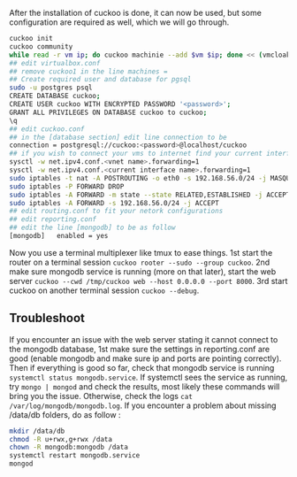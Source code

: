 After the installation of cuckoo is done, it can now be used, but some configuration are required as well, which we will go through.
```bash
cuckoo init
cuckoo community
while read -r vm ip; do cuckoo machinie --add $vm $ip; done << (vmcloak list vms)
## edit virtualbox.conf
## remove cuckoo1 in the line machines =
## Create required user and database for pgsql
sudo -u postgres psql
CREATE DATABASE cuckoo;
CREATE USER cuckoo WITH ENCRYPTED PASSWORD '<password>';
GRANT ALL PRIVILEGES ON DATABASE cuckoo to cuckoo;
\q
## edit cuckoo.conf
## in the [database section] edit line connection to be
connection = postgresql://cuckoo:<password>@localhost/cuckoo
## if you wish to connect your vms to internet find your current interface to enable forwarding with cuckoo vnets
sysctl -w net.ipv4.conf.<vnet name>.forwarding=1
sysctl -w net.ipv4.conf.<current interface name>.forwarding=1
sudo iptables -t nat -A POSTROUTING -o eth0 -s 192.168.56.0/24 -j MASQUERADE
sudo iptables -P FORWARD DROP
sudo iptables -A FORWARD -m state --state RELATED,ESTABLISHED -j ACCEPT
sudo iptables -A FORWARD -s 192.168.56.0/24 -j ACCEPT
## edit routing.conf to fit your netork configurations
## edit reporting.conf
## edit the line [mongodb] to be as follow
[mongodb]   enabled = yes

```

Now you use a terminal multiplexer like tmux to ease things.
1st start the router on a terminal session ```cuckoo rooter --sudo --group cuckoo```.
2nd make sure mongodb service is running (more on that later), start the web server ```cuckoo --cwd /tmp/cuckoo web --host 0.0.0.0 --port 8000```.
3rd start cuckoo on another terminal session ```cuckoo --debug```.

## Troubleshoot
If you encounter an issue with the web server stating it cannot connect to the mongodb database, 1st make sure the settings in reporting.conf are good (enable mongodb and make sure ip and ports are pointing correctly).
Then if everything is good so far, check that mongodb service is running ```systemctl status mongodb.service```.
If systemctl sees the service as running, try ```mongo | mongod``` and check the results, most likely these commands will bring you the issue.
Otherwise, check the logs ```cat /var/log/mongodb/mongodb.log```.
If you encounter a problem about missing /data/db folders, do as follow : 
```bash
mkdir /data/db
chmod -R u+rwx,g+rwx /data
chown -R mongodb:mongodb /data
systemctl restart mongodb.service
mongod
```
